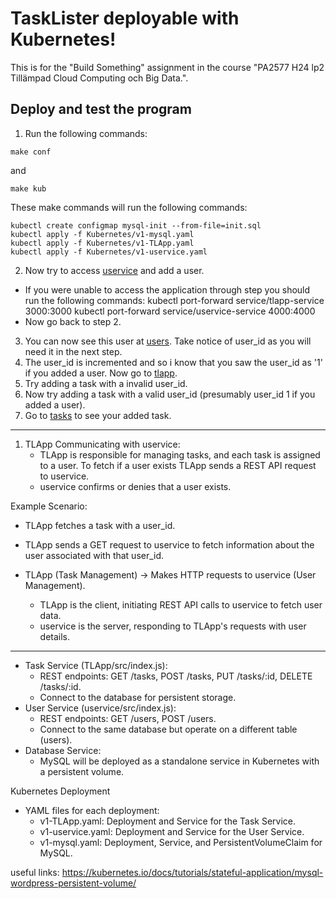 # TaskLister deployable with Kubernetes!
This is for the "Build Something" assignment in the course "PA2577 H24 lp2 Tillämpad Cloud Computing och Big Data.".
## Deploy and test the program
1. Run the following commands:
```
make conf
```
and
```
make kub
```
These make commands will run the following commands:
```
kubectl create configmap mysql-init --from-file=init.sql
kubectl apply -f Kubernetes/v1-mysql.yaml
kubectl apply -f Kubernetes/v1-TLApp.yaml
kubectl apply -f Kubernetes/v1-uservice.yaml
```
2. Now try to access [uservice](http://localhost:4000) and add a user.
- If you were unable to access the application through step you should run the following commands:
kubectl port-forward service/tlapp-service 3000:3000
kubectl port-forward service/uservice-service 4000:4000
- Now go back to step 2.
3. You can now see this user at [users](http://localhost:4000/users). Take notice of user_id as you will need it in the next step.
4. The user_id is incremented and so i know that you saw the user_id as '1' if you added a user. Now go to [tlapp](http://localhost:3000).
5. Try adding a task with a invalid user_id. 
6. Now try adding a task with a valid user_id (presumably user_id 1 if you added a user).
7. Go to [tasks](http://localhost:3000/Tasks) to see your added task.

-----------------------------------------------------------------------------

1. TLApp Communicating with uservice:
    * TLApp is responsible for managing tasks, and each task is assigned to a user. To fetch if a user exists TLApp sends a REST API request to uservice.
    * uservice confirms or denies that a user exists.

Example Scenario:
* TLApp fetches a task with a user_id.
* TLApp sends a GET request to uservice to fetch information about the user associated with that user_id.

* TLApp (Task Management) → Makes HTTP requests to uservice (User Management).
    * TLApp is the client, initiating REST API calls to uservice to fetch user data.
    * uservice is the server, responding to TLApp's requests with user details.
-----------------------------------------------------------------------------
* Task Service (TLApp/src/index.js):
    * REST endpoints: GET /tasks, POST /tasks, PUT /tasks/:id, DELETE /tasks/:id.
    * Connect to the database for persistent storage.
* User Service (uservice/src/index.js):
    * REST endpoints: GET /users, POST /users.
    * Connect to the same database but operate on a different table (users).
*   Database Service:
    * MySQL will be deployed as a standalone service in Kubernetes with a persistent volume.

Kubernetes Deployment
* YAML files for each deployment:
    * v1-TLApp.yaml: Deployment and Service for the Task Service.
    * v1-uservice.yaml: Deployment and Service for the User Service.
    * v1-mysql.yaml: Deployment, Service, and PersistentVolumeClaim for MySQL.

useful links:
https://kubernetes.io/docs/tutorials/stateful-application/mysql-wordpress-persistent-volume/
